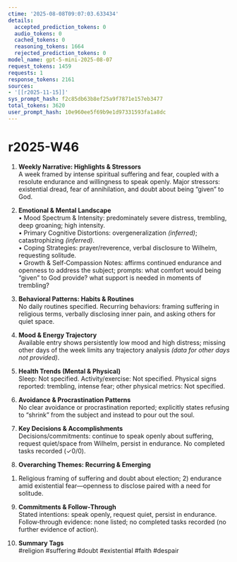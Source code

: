 ```yaml
---
ctime: '2025-08-08T09:07:03.633434'
details:
  accepted_prediction_tokens: 0
  audio_tokens: 0
  cached_tokens: 0
  reasoning_tokens: 1664
  rejected_prediction_tokens: 0
model_name: gpt-5-mini-2025-08-07
request_tokens: 1459
requests: 1
response_tokens: 2161
sources:
- '[[r2025-11-15]]'
sys_prompt_hash: f2c85db63b8ef25a9f7871e157eb3477
total_tokens: 3620
user_prompt_hash: 10e960ee5f69b9e1d97331593fa1a8dc
---
```

# r2025-W46

1. **Weekly Narrative: Highlights & Stressors**  
A week framed by intense spiritual suffering and fear, coupled with a resolute endurance and willingness to speak openly. Major stressors: existential dread, fear of annihilation, and doubt about being “given” to God.

2. **Emotional & Mental Landscape**  
• Mood Spectrum & Intensity: predominately severe distress, trembling, deep groaning; high intensity.  
• Primary Cognitive Distortions: overgeneralization *(inferred)*; catastrophizing *(inferred)*.  
• Coping Strategies: prayer/reverence, verbal disclosure to Wilhelm, requesting solitude.  
• Growth & Self‑Compassion Notes: affirms continued endurance and openness to address the subject; prompts: what comfort would being “given” to God provide? what support is needed in moments of trembling?

3. **Behavioral Patterns: Habits & Routines**  
No daily routines specified. Recurring behaviors: framing suffering in religious terms, verbally disclosing inner pain, and asking others for quiet space.

4. **Mood & Energy Trajectory**  
Available entry shows persistently low mood and high distress; missing other days of the week limits any trajectory analysis *(data for other days not provided)*.

5. **Health Trends (Mental & Physical)**  
Sleep: Not specified. Activity/exercise: Not specified. Physical signs reported: trembling, intense fear; other physical metrics: Not specified.

6. **Avoidance & Procrastination Patterns**  
No clear avoidance or procrastination reported; explicitly states refusing to “shrink” from the subject and instead to pour out the soul.

7. **Key Decisions & Accomplishments**  
Decisions/commitments: continue to speak openly about suffering, request quiet/space from Wilhelm, persist in endurance. No completed tasks recorded (✓0/0).

8. **Overarching Themes: Recurring & Emerging**  
1) Religious framing of suffering and doubt about election; 2) endurance amid existential fear—openness to disclose paired with a need for solitude.

9. **Commitments & Follow‑Through**  
Stated intentions: speak openly, request quiet, persist in endurance. Follow‑through evidence: none listed; no completed tasks recorded (no further evidence of action).

10. **Summary Tags**  
#religion #suffering #doubt #existential #faith #despair